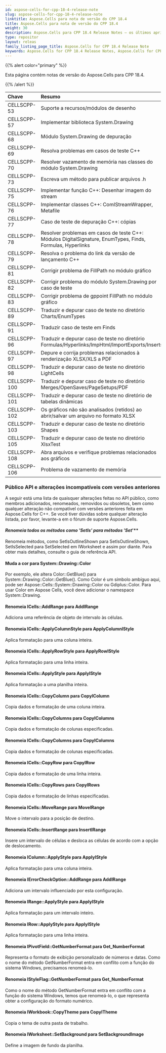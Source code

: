 ```yaml
---
id: aspose-cells-for-cpp-18-4-release-note
slug: aspose-cells-for-cpp-18-4-release-note
linktitle: Aspose.Cells para nota de versão do CPP 18.4
title: Aspose.Cells para nota de versão do CPP 18.4
weight: 30
description: Aspose.Cells para CPP 18.4 Release Notes – os últimos aprimoramentos, novos recursos e correções
type: repositor
layout: releas
family_listing_page_title: Aspose.Cells for CPP 18.4 Release Note
keywords: Aspose.Cells for CPP 18.4 Release Notes, Aspose.Cells for CPP 18.4 updates and fixe
---
```

{{% alert color="primary" %}} 

Esta página contém notas de versão do Aspose.Cells para CPP 18.4.

{{% /alert %}} 

|**Chave**|**Resumo**|**Categoria**|
| :- | :- | :- |
|CELLSCPP-53|Suporte a recursos/módulos de desenho|Novo recurso|
|CELLSCPP-57|Implementar biblioteca System.Drawing|Novo recurso|
|CELLSCPP-68|Módulo System.Drawing de depuração|Novo recurso|
|CELLSCPP-69|Resolva problemas em casos de teste C++|Novo recurso|
|CELLSCPP-70|Resolver vazamento de memória nas classes do módulo System.Drawing|Novo recurso|
|CELLSCPP-73|Escreva um método para publicar arquivos .h|Novo recurso|
|CELLSCPP-75|Implementar função C++: Desenhar imagem do stream|Novo recurso|
|CELLSCPP-76|Implementar classes C++: ComIStreamWrapper, Metafile|Novo recurso|
|CELLSCPP-77|Caso de teste de depuração C++: cópias|Novo recurso|
|CELLSCPP-78|Resolver problemas em casos de teste C++: Módulos DigitalSignature, EnumTypes, Finds, Formulas, Hyperlinks|Novo recurso|
|CELLSCPP-79|Resolva o problema do link da versão de lançamento C++|Novo recurso|
|CELLSCPP-81|Corrigir problema de FillPath no módulo gráfico|Novo recurso|
|CELLSCPP-82|Corrigir problema do módulo System.Drawing por caso de teste|Novo recurso|
|CELLSCPP-83|Corrigir problema de gppoint FillPath no módulo gráfico|Novo recurso|
|CELLSCPP-89|Traduzir e depurar caso de teste no diretório Charts/EnumTypes|Novo recurso|
|CELLSCPP-91|Traduzir caso de teste em Finds|Novo recurso|
|CELLSCPP-96|Traduzir e depurar caso de teste no diretório Formulas/Hyperlinks/ImpHtml/ImportExports/Inserts|Novo recurso|
|CELLSCPP-97|Depure e corrija problemas relacionados à renderização XLSX/XLS a PDF|Novo recurso|
|CELLSCPP-98|Traduzir e depurar caso de teste no diretório LightCells|Novo recurso|
|CELLSCPP-100|Traduzir e depurar caso de teste no diretório Merges/OpenSaves/PageSetups/PDF|Novo recurso|
|CELLSCPP-101|Traduzir e depurar caso de teste no diretório de tabelas dinâmicas|Novo recurso|
|CELLSCPP-102|Os gráficos não são analisados (retidos) ao abrir/salvar um arquivo no formato XLSX|Novo recurso|
|CELLSCPP-103|Traduzir e depurar caso de teste no diretório Shapes|Novo recurso|
|CELLSCPP-105|Traduzir e depurar caso de teste no diretório XlsxTest|Novo recurso|
|CELLSCPP-108|Abra arquivos e verifique problemas relacionados aos gráficos|Novo recurso|
|CELLSCPP-106|Problema de vazamento de memória|Erro|
###  **Público API e alterações incompatíveis com versões anteriores**
A seguir está uma lista de quaisquer alterações feitas no API público, como membros adicionados, renomeados, removidos ou obsoletos, bem como qualquer alteração não compatível com versões anteriores feita em Aspose.Cells for C++. Se você tiver dúvidas sobre qualquer alteração listada, por favor, levante-a em o fórum de suporte Aspose.Cells.
####  **Renomeia todos os métodos como 'SetIs*' para métodos 'Set*'**
Renomeia métodos, como SetIsOutlineShown para SetIsOutlineShown, SetIsSelected para SetSelected em IWorksheet e assim por diante. Para obter mais detalhes, consulte o guia de referência API.
####  **Muda a cor para System::Drawing::Color**
Por exemplo, ele altera Color::GetBlue() para System::Drawing::Color::GetBlue(). Como Color é um símbolo ambíguo aqui, pode ser Aspose::Cells::System::Drawing::Color ou Gdiplus::Color. Para usar Color em Aspose Cells, você deve adicionar o namespace System::Drawing.
####  **Renomeia ICells::AddRange para AddIRange**
Adiciona uma referência de objeto de intervalo às células.
####  **Renomeia ICells::ApplyColumnStyle para ApplyColumnIStyle**
Aplica formatação para uma coluna inteira.
####  **Renomeia ICells::ApplyRowStyle para ApplyRowIStyle**
Aplica formatação para uma linha inteira.
####  **Renomeia ICells::ApplyStyle para ApplyIStyle**
Aplica formatação a uma planilha inteira.
####  **Renomeia ICells::CopyColumn para CopyIColumn**
Copia dados e formatação de uma coluna inteira.
####  **Renomeia ICells::CopyColumns para CopyIColumns**
Copia dados e formatação de colunas especificadas.
####  **Renomeia ICells::CopyColumns para CopyIColumns**
Copia dados e formatação de colunas especificadas.
####  **Renomeia ICells::CopyRow para CopyIRow**
Copia dados e formatação de uma linha inteira.
####  **Renomeia ICells::CopyRows para CopyIRows**
Copia dados e formatação de linhas especificadas.
####  **Renomeia ICells::MoveRange para MoveIRange**
Move o intervalo para a posição de destino.
####  **Renomeia ICells::InsertRange para InsertIRange**
Insere um intervalo de células e desloca as células de acordo com a opção de deslocamento.
####  **Renomeia IColumn::ApplyStyle para ApplyIStyle**
Aplica formatação para uma coluna inteira.
####  **Renomeia IErrorCheckOption::AddRange para AddIRange**
Adiciona um intervalo influenciado por esta configuração.
####  **Renomeia IRange::ApplyStyle para ApplyIStyle**
Aplica formatação para um intervalo inteiro.
####  **Renomeia IRow::ApplyStyle para ApplyIStyle**
Aplica formatação para uma linha inteira.
####  **Renomeia IPivotField::GetNumberFormat para Get_NumberFormat**
Representa o formato de exibição personalizado de números e datas. Como o nome do método GetNumberFormat entra em conflito com a função do sistema Windows, precisamos renomeá-lo.
####  **Renomeia IStyleFlag::GetNumberFormat para Get_NumberFormat**
Como o nome do método GetNumberFormat entra em conflito com a função do sistema Windows, temos que renomeá-lo, o que representa obter a configuração do formato numérico.
####  **Renomeia IWorkbook::CopyTheme para CopyITheme**
Copia o tema de outra pasta de trabalho.
####  **Renomeia IWorksheet::SetBackground para SetBackgroundImage**
Define a imagem de fundo da planilha.
